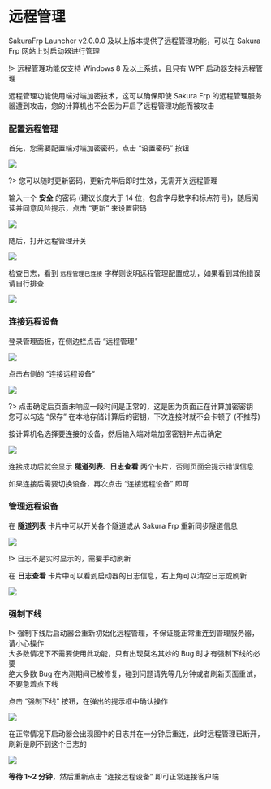 # 远程管理

SakuraFrp Launcher v2.0.0.0 及以上版本提供了远程管理功能，可以在 Sakura Frp 网站上对启动器进行管理

!> 远程管理功能仅支持 Windows 8 及以上系统，且只有 WPF 启动器支持远程管理

远程管理功能使用端对端加密技术，这可以确保即使 Sakura Frp 的远程管理服务器遭到攻击，您的计算机也不会因为开启了远程管理功能而被攻击

### 配置远程管理

首先，您需要配置端对端加密密码，点击 “设置密码” 按钮

![](_images/remote-0.png)

?> 您可以随时更新密码，更新完毕后即时生效，无需开关远程管理

输入一个 **安全** 的密码 (建议长度大于 14 位，包含字母数字和标点符号)，随后阅读并同意风险提示，点击 “更新” 来设置密码

![](_images/remote-1.png)

随后，打开远程管理开关

![](_images/remote-2.png)

检查日志，看到 `远程管理已连接` 字样则说明远程管理配置成功，如果看到其他错误请自行排查

![](_images/remote-3.png)

### 连接远程设备

登录管理面板，在侧边栏点击 “远程管理”

![](_images/remote-4.png)

点击右侧的 “连接远程设备”

![](_images/remote-5.png)

?> 点击确定后页面未响应一段时间是正常的，这是因为页面正在计算加密密钥  
您可以勾选 “保存” 在本地存储计算后的密钥，下次连接时就不会卡顿了 (不推荐)

按计算机名选择要连接的设备，然后输入端对端加密密钥并点击确定

![](_images/remote-6.png)

连接成功后就会显示 **隧道列表**、**日志查看** 两个卡片，否则页面会提示错误信息

如果连接后需要切换设备，再次点击 “连接远程设备” 即可

### 管理远程设备

在 **隧道列表** 卡片中可以开关各个隧道或从 Sakura Frp 重新同步隧道信息

![](_images/remote-7.png)

!> 日志不是实时显示的，需要手动刷新

在 **日志查看** 卡片中可以看到启动器的日志信息，右上角可以清空日志或刷新

![](_images/remote-8.png)

### 强制下线

!> 强制下线后启动器会重新初始化远程管理，不保证能正常重连到管理服务器，请小心操作  
大多数情况下不需要使用此功能，只有出现莫名其妙的 Bug 时才有强制下线的必要  
绝大多数 Bug 在内测期间已被修复，碰到问题请先等几分钟或者刷新页面重试，不要急着点下线

点击 “强制下线” 按钮，在弹出的提示框中确认操作

![](_images/remote-9.png)

在正常情况下启动器会出现图中的日志并在一分钟后重连，此时远程管理已断开，刷新是刷不到这个日志的

![](_images/remote-10.png)

**等待 1~2 分钟**，然后重新点击 “连接远程设备” 即可正常连接客户端

